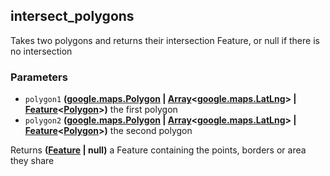 <!-- Generated by documentation.js. Update this documentation by updating the source code. -->

## intersect_polygons

Takes two polygons and returns their intersection Feature, or null if there is no intersection

### Parameters

-   `polygon1` **([google.maps.Polygon][1] \| [Array][2]&lt;[google.maps.LatLng][3]> | [Feature][4]&lt;[Polygon][5]>)** the first polygon
-   `polygon2` **([google.maps.Polygon][1] \| [Array][2]&lt;[google.maps.LatLng][3]> | [Feature][4]&lt;[Polygon][5]>)** the second polygon

Returns **([Feature][4] | null)** a Feature containing the points, borders or area they share

[1]: https://github.com/amenadiel/google-maps-documentation/blob/master/docs/Polygon.md

[2]: https://developer.mozilla.org/docs/Web/JavaScript/Reference/Global_Objects/Array

[3]: https://github.com/amenadiel/google-maps-documentation/blob/master/docs/LatLng.md

[4]: http://geojson.org/geojson-spec.html#feature-objects

[5]: http://geojson.org/geojson-spec.html#polygon
